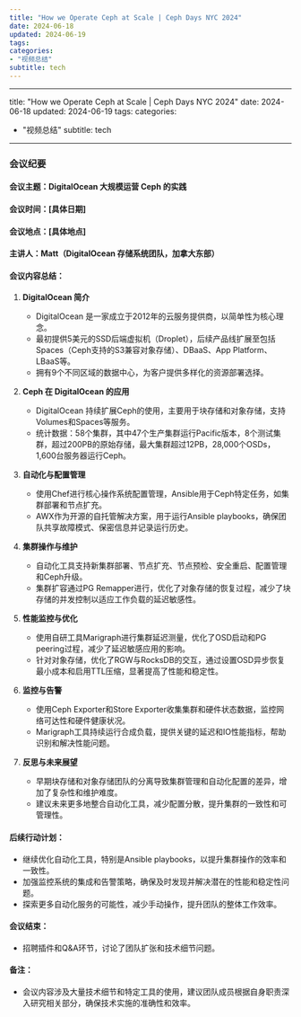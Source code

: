 ```yaml
---
title: "How we Operate Ceph at Scale | Ceph Days NYC 2024"
date: 2024-06-18
updated: 2024-06-19
tags:
categories:
- "视频总结"
subtitle: tech
---
```



---
title: "How we Operate Ceph at Scale | Ceph Days NYC 2024"
date: 2024-06-18
updated: 2024-06-19
tags:
categories:
- "视频总结"
subtitle: tech
---


### 会议纪要

#### 会议主题：DigitalOcean 大规模运营 Ceph 的实践

#### 会议时间：[具体日期]

#### 会议地点：[具体地点]

#### 主讲人：Matt（DigitalOcean 存储系统团队，加拿大东部）

#### 会议内容总结：

1. **DigitalOcean 简介**
   - DigitalOcean 是一家成立于2012年的云服务提供商，以简单性为核心理念。
   - 最初提供5美元的SSD后端虚拟机（Droplet），后续产品线扩展至包括Spaces（Ceph支持的S3兼容对象存储）、DBaaS、App Platform、LBaaS等。
   - 拥有9个不同区域的数据中心，为客户提供多样化的资源部署选择。

2. **Ceph 在 DigitalOcean 的应用**
   - DigitalOcean 持续扩展Ceph的使用，主要用于块存储和对象存储，支持Volumes和Spaces等服务。
   - 统计数据：58个集群，其中47个生产集群运行Pacific版本，8个测试集群，超过200PB的原始存储，最大集群超过12PB，28,000个OSDs，1,600台服务器运行Ceph。

3. **自动化与配置管理**
   - 使用Chef进行核心操作系统配置管理，Ansible用于Ceph特定任务，如集群部署和节点扩充。
   - AWX作为开源的自托管解决方案，用于运行Ansible playbooks，确保团队共享故障模式、保密信息并记录运行历史。

4. **集群操作与维护**
   - 自动化工具支持新集群部署、节点扩充、节点预检、安全重启、配置管理和Ceph升级。
   - 集群扩容通过PG Remapper进行，优化了对象存储的恢复过程，减少了块存储的并发控制以适应工作负载的延迟敏感性。

5. **性能监控与优化**
   - 使用自研工具Marigraph进行集群延迟测量，优化了OSD启动和PG peering过程，减少了延迟敏感应用的影响。
   - 针对对象存储，优化了RGW与RocksDB的交互，通过设置OSD异步恢复最小成本和启用TTL压缩，显著提高了性能和稳定性。

6. **监控与告警**
   - 使用Ceph Exporter和Store Exporter收集集群和硬件状态数据，监控网络可达性和硬件健康状况。
   - Marigraph工具持续运行合成负载，提供关键的延迟和IO性能指标，帮助识别和解决性能问题。

7. **反思与未来展望**
   - 早期块存储和对象存储团队的分离导致集群管理和自动化配置的差异，增加了复杂性和维护难度。
   - 建议未来更多地整合自动化工具，减少配置分散，提升集群的一致性和可管理性。

#### 后续行动计划：
- 继续优化自动化工具，特别是Ansible playbooks，以提升集群操作的效率和一致性。
- 加强监控系统的集成和告警策略，确保及时发现并解决潜在的性能和稳定性问题。
- 探索更多自动化服务的可能性，减少手动操作，提升团队的整体工作效率。

#### 会议结束：
- 招聘插件和Q&A环节，讨论了团队扩张和技术细节问题。

#### 备注：
- 会议内容涉及大量技术细节和特定工具的使用，建议团队成员根据自身职责深入研究相关部分，确保技术实施的准确性和效率。